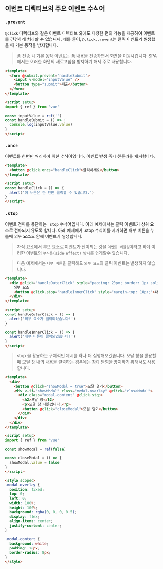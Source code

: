 ## 이벤트 디렉티브의 주요 이벤트 수식어

### `.prevent`

`@click` 디렉티브와 같은 이벤트 디렉티브 외에도 다양한 편의 기능을 제공하여 이벤트를 간편하게 처리할 수 있습니다. 예를 들어, `@click.prevent`는 클릭 이벤트가 발생했을 때 기본 동작을 방지합니다.

> 폼 전송 시 기본 동작 이벤트는 폼 내용을 전송하면서 화면을 이동시킵니다. SPA 에서는 이러한 화면의 새로고침을 방지하기 해서 주로 사용합니다.

```html
<template>
  <form @submit.prevent="handleSubmit">
    <input v-model="inputValue" />
    <button type="submit">제출</button>
  </form>
</template>

<script setup>
import { ref } from 'vue'

const inputValue = ref('')
const handleSubmit = () => {
  console.log(inputValue.value)
}
</script>
```

### `.once`

이벤트를 한번만 처리하기 위한 수식어입니다. 이벤트 발생 즉시 핸들러를 제거합니다.

```html
<template>
  <button @click.once="handleClick">클릭하세요</button>
</template>

<script setup>
const handleClick = () => {
  alert('이 버튼은 한 번만 클릭할 수 있습니다.')
}
</script>
```

### `.stop`

이벤트 전파를 중단하는 `.stop` 수식어입니다. 아래 예제에서는 클릭 이벤트가 상위 요소로 전파되지 않도록 합니다.
아래 예제에서 .stop 수식어를 제거하면 내부 버튼을 누를때 외부 요소도 함께 이벤트가 발생합니다.

> 자식 요소에서 부모 요소로 이벤트가 전이되는 것을 `이벤트 버블링`이라고 하며 이러한 이벤트의 `부작용(side-effect) 방지`를 쉽게할수 있습니다.

> 다음 예제에서는 `내부 버튼`을 클릭해도 `외부 요소`의 클릭 이벤트는 발생하지 않습니다.

```html
<template>
  <div @click="handleOuterClick" style="padding: 20px; border: 1px solid black;">
    외부 요소
    <button @click.stop="handleInnerClick" style="margin-top: 10px;">내부 버튼</button>
  </div>
</template>

<script setup>
const handleOuterClick = () => {
  alert('외부 요소가 클릭되었습니다!')
}

const handleInnerClick = () => {
  alert('내부 버튼이 클릭되었습니다!')
}
</script>
```

> stop 을 활용하는 구체적인 예시를 하나 더 실행해보겠습니다. 모달 창을 활용할때 모달 창 내의 내용을 클릭하는 경우에는 창이 닫힘을 방지하기 위해서도 사용합니다.

```html
<template>
  <div>
    <button @click="showModal = true">모달 열기</button>
    <div v-if="showModal" class="modal-overlay" @click="closeModal">
      <div class="modal-content" @click.stop>
        <h2>모달 창</h2>
        <p>모달 창 내용입니다.</p>
        <button @click="closeModal">모달 닫기</button>
      </div>
    </div>
  </div>
</template>

<script setup>
import { ref } from 'vue'

const showModal = ref(false)

const closeModal = () => {
  showModal.value = false
}
</script>

<style scoped>
.modal-overlay {
  position: fixed;
  top: 0;
  left: 0;
  width: 100%;
  height: 100%;
  background: rgba(0, 0, 0, 0.5);
  display: flex;
  align-items: center;
  justify-content: center;
}

.modal-content {
  background: white;
  padding: 20px;
  border-radius: 8px;
}
</style>
```
